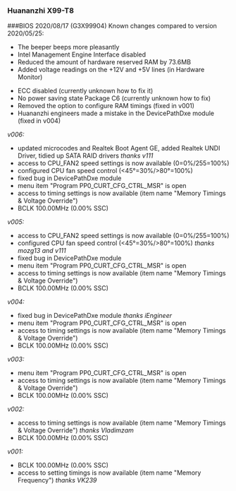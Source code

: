 ### Huananzhi X99-T8
###BIOS 2020/08/17 (G3X99904)
Known changes compared to version 2020/05/25:

+ The beeper beeps more pleasantly
+ Intel Management Engine Interface disabled
+ Reduced the amount of hardware reserved RAM by 73.6MB
+ Added voltage readings on the +12V and +5V lines (in Hardware Monitor)
- ECC disabled (currently unknown how to fix it)
- No power saving state Package C6 (currently unknown how to fix)
- Removed the option to configure RAM timings (fixed in v001)
- Huananzhi engineers made a mistake in the DevicePathDxe module (fixed in v004)

*v006:*
* updated microcodes and Realtek Boot Agent GE, added Realtek UNDI Driver, tidied up SATA RAID drivers *thanks v111*
* access to CPU_FAN2 speed settings is now available (0=0%/255=100%)
* configured CPU fan speed control (<45°=30%/>80°=100%)
* fixed bug in DevicePathDxe module
* menu item "Program PP0_CURT_CFG_CTRL_MSR" is open
* access to timing settings is now available (item name "Memory Timings & Voltage Override")
* BCLK 100.00MHz (0.00% SSC)

*v005:*
* access to CPU_FAN2 speed settings is now available (0=0%/255=100%)
* configured CPU fan speed control (<45°=30%/>80°=100%) *thanks mozg13 and v111*
* fixed bug in DevicePathDxe module
* menu item "Program PP0_CURT_CFG_CTRL_MSR" is open
* access to timing settings is now available (item name "Memory Timings & Voltage Override")
* BCLK 100.00MHz (0.00% SSC)

*v004:*
* fixed bug in DevicePathDxe module *thanks iEngineer*
* menu item "Program PP0_CURT_CFG_CTRL_MSR" is open
* access to timing settings is now available (item name "Memory Timings & Voltage Override")
* BCLK 100.00MHz (0.00% SSC)

*v003:*
* menu item "Program PP0_CURT_CFG_CTRL_MSR" is open
* access to timing settings is now available (item name "Memory Timings & Voltage Override")
* BCLK 100.00MHz (0.00% SSC)

*v002:*
* access to timing settings is now available (item name "Memory Timings & Voltage Override") *thanks Vladimzam*
* BCLK 100.00MHz (0.00% SSC)

*v001:*
* BCLK 100.00MHz (0.00% SSC)
* access to setting timings is now available (item name "Memory Frequency") *thanks VK239*